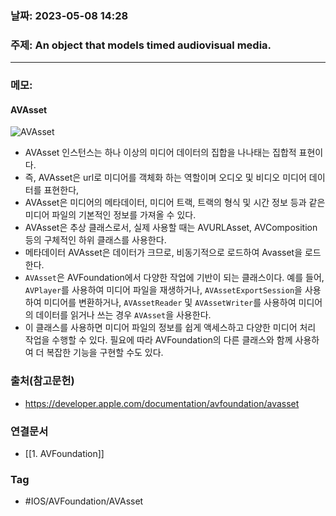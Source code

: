 ### 날짜: 2023-05-08 14:28

### 주제: An object that models timed audiovisual media.
---
### 메모: 
#### AVAsset
![AVAsset](https://docs-assets.developer.apple.com/published/052d037bdf/rendered2x-1678221624.png)
-  AVAsset 인스턴스는 하나 이상의 미디어 데이터의 집합을 나나태는 집합적 표현이다.
- 즉, AVAsset은 url로 미디어를 객체화 하는 역할이며 오디오 및 비디오 미디어 데이터를 표현한다, 
- AVAsset은 미디어의 메타데이터, 미디어 트랙, 트랙의 형식 및 시간 정보 등과 같은 미디어 파일의 기본적인 정보를 가져올 수 있다. 
- AVAsset은 추상 클래스로서, 실제 사용할 때는 AVURLAsset, AVComposition 등의 구체적인 하위 클래스를 사용한다. 
- 메타데이터 AVAsset은 데이터가 크므로, 비동기적으로 로드하여 Avasset을 로드한다. 
- `AVAsset`은 AVFoundation에서 다양한 작업에 기반이 되는 클래스이다. 예를 들어, `AVPlayer`를 사용하여 미디어 파일을 재생하거나, `AVAssetExportSession`을 사용하여 미디어를 변환하거나, `AVAssetReader` 및 `AVAssetWriter`를 사용하여 미디어의 데이터를 읽거나 쓰는 경우 `AVAsset`을 사용한다.
- 이 클래스를 사용하면 미디어 파일의 정보를 쉽게 액세스하고 다양한 미디어 처리 작업을 수행할 수 있다. 필요에 따라 AVFoundation의 다른 클래스와 함께 사용하여 더 복잡한 기능을 구현할 수도 있다.

### 출처(참고문헌) 
- https://developer.apple.com/documentation/avfoundation/avasset

### 연결문서 
- [[1. AVFoundation]]

### Tag
- #IOS/AVFoundation/AVAsset 